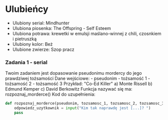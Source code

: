 # Ulubieńcy
- Ulubiony serial: Mindhunter
- Ulubiona piosenka: The Offspring - Self Esteem
- Ulubiona potrawa: krewetki w emulsji maślano-winnej z chili, czosnkiem i pietruszką
- Ulubiony kolor: Beż
- Ulubione zwierze: Szop pracz

### Zadania 1 - serial
Twoim zadaniem jest dopasowanie pseudonimu mordercy do jego prawdziwej tożsamości
Dane wejściowe:
    - pseudonim
    - tożsamość 1
    - tożsamość 2
    - tożsamość 3
Przykład: "Co-Ed Killer"
a) Monte Rissell
b) Edmund Kemper
c) David Berkowitz
Funkcja nazywać się ma: rozpoznaj_morderce()
Kod do uzupełnienia:
```python
def rozpoznaj_morderce(pseudonim, tozsamosc_1, tozsamosc_2, tozsamosc_3):
    odpowiedz_uzytkownik = input("Kim tak naprawdę jest [...]? ")
    pass
```

